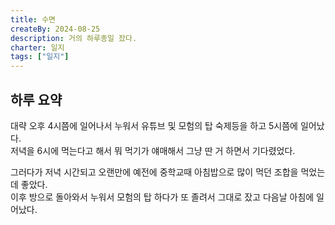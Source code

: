 ```yaml
---
title: 수면
createBy: 2024-08-25
description: 거의 하루종일 잤다.
charter: 일지
tags: ["일지"]
---
```


## 하루 요약

대략 오후 4시쯤에 일어나서 누워서 유튜브 및 모험의 탑 숙제등을 하고 5시쯤에 일어났다.  
저녁을 6시에 먹는다고 해서 뭐 먹기가 얘매해서 그냥 딴 거 하면서 기다렸었다.

그러다가 저녁 시간되고 오랜만에 예전에 중학교때 아침밥으로 많이 먹던 조합을 먹었는데 좋았다.  
이후 방으로 돌아와서 누워서 모험의 탑 하다가 또 졸려서 그대로 잤고 다음날 아침에 일어났다.
